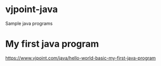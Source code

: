 # vjpoint-java
Sample java programs

# My first java program
https://www.vjpoint.com/java/hello-world-basic-my-first-java-program 
